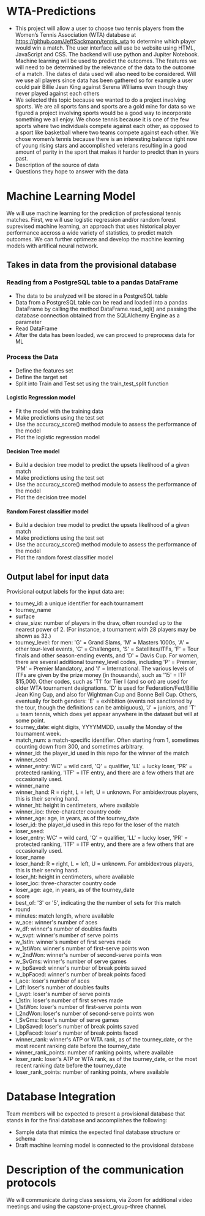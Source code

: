 # WTA-Predictions
- This project will allow a user to choose two tennis players from the Women’s Tennis Association (WTA) database at https://github.com/JeffSackmann/tennis_wta to determine which player would win a match. The user interface will use be website using HTML, JavaScript and CSS.  The backend will use python and Jupiter Notebook.  Machine learning will be used to predict the outcomes. The features we will need to be determined by the relevance of the data to the outcome of a match. The dates of data used will also need to be considered.  Will we use all players since data has been gathered so for example a user could pair Billie Jean King against Serena Williams even though they never played against each others
- We selected this topic because we wanted to do a project involving sports. We are all sports fans and sports are a gold mine for data so we figured a project involving sports would be a good way to incorporate something we all enjoy. We chose tennis because it is one of the few sports where two individuals compete against each other, as opposed to a sport like basketball where two teams compete against each other. We chose women’s tennis because there is an interesting balance right now of young  rising stars and accomplished veterans resulting in a good amount of parity in the sport that makes it harder to predict than in years past.
- Description of the source of data
- Questions they hope to answer with the data

# Machine Learning Model 
We will use machine learning for the prediction of professional tennis matches. First, we will use logistic regression and/or random forest suprevised machine learning, an approach that uses historical player performance accross a wide variety of statistics, to predict match outcomes. We can further optimeze and develop the machine learning models with artifical neural network.  
## Takes in data from the provisional database
### Reading from a PostgreSQL table to a pandas DataFrame
- The data to be analyzed will be stored in a PostgreSQL table
- Data from a PostgreSQL table can be read and loaded into a pandas DataFrame by calling the method DataFrame.read_sql() and passing the database connection obtained from the SQLAlchemy Engine as a parameter
- Read DataFrame
- After the data has been loaded, we can proceed to preprocess data for ML
### Process the Data
- Define the features set
- Define the target set
- Split into Train and Test set using the train_test_split function
#### Logistic Regression model
- Fit the model with the training data
- Make predictions using the test set
- Use the accuracy_score() method module to assess the performance of the model
- Plot the logistic regression model
#### Decision Tree model
- Build a decision tree model to predict the upsets likelihood of a given match
- Make predictions using the test set
- Use the accuracy_score() method module to assess the performance of the model
- Plot the decision tree model
#### Random Forest classifier model
- Build a decision tree model to predict the upsets likelihood of a given match
- Make predictions using the test set
- Use the accuracy_score() method module to assess the performance of the model
- Plot the random forest classifier model
## Output label for input data
Provisional output labels for the input data are:  
- tourney_id: a unique identifier for each tournament
- tourney_name
- surface
- draw_size: number of players in the draw, often rounded up to the nearest power of 2. (For instance, a tournament with 28 players may be shown as 32.)
- tourney_level: for men: 'G' = Grand Slams, 'M' = Masters 1000s, 'A' = other tour-level events, 'C' = Challengers, 'S' = Satellites/ITFs, 'F' = Tour finals and other season-ending events, and 'D' = Davis Cup. For women, there are several additional tourney_level codes, including 'P' = Premier, 'PM' = Premier Mandatory, and 'I' = International. The various levels of ITFs are given by the prize money (in thousands), such as '15' = ITF $15,000. Other codes, such as 'T1' for Tier I (and so on) are used for older WTA tournament designations. 'D' is used for Federation/Fed/Billie Jean King Cup, and also for Wightman Cup and Bonne Bell Cup. Others, eventually for both genders: 'E' = exhibition (events not sanctioned by the tour, though the definitions can be ambiguous), 'J' = juniors, and 'T' = team tennis, which does yet appear anywhere in the dataset but will at some point.
- tourney_date: eight digits, YYYYMMDD, usually the Monday of the tournament week.
- match_num: a match-specific identifier. Often starting from 1, sometimes counting down from 300, and sometimes arbitrary. 
- winner_id: the player_id used in this repo for the winner of the match
- winner_seed
- winner_entry: WC' = wild card, 'Q' = qualifier, 'LL' = lucky loser, 'PR' = protected ranking, 'ITF' = ITF entry, and there are a few others that are occasionally used.
- winner_name
- winner_hand: R = right, L = left, U = unknown. For ambidextrous players, this is their serving hand.
- winner_ht: height in centimeters, where available
- winner_ioc: three-character country code
- winner_age: age, in years, as of the tourney_date
- loser_id: the player_id used in this repo for the loser of the match
- loser_seed: 
- loser_entry: WC' = wild card, 'Q' = qualifier, 'LL' = lucky loser, 'PR' = protected ranking, 'ITF' = ITF entry, and there are a few others that are occasionally used.
- loser_name
- loser_hand: R = right, L = left, U = unknown. For ambidextrous players, this is their serving hand.
- loser_ht: height in centimeters, where available
- loser_ioc: three-character country code
- loser_age: age, in years, as of the tourney_date
- score
- best_of: '3' or '5', indicating the the number of sets for this match
- round
- minutes: match length, where available
- w_ace: winner's number of aces
- w_df: winner's number of doubles faults
- w_svpt: winner's number of serve points
- w_1stIn: winner's number of first serves made
- w_1stWon: winner's number of first-serve points won
- w_2ndWon: winner's number of second-serve points won
- w_SvGms: winner's number of serve games
- w_bpSaved: winner's number of break points saved
- w_bpFaced: winner's number of break points faced
- l_ace: loser's number of aces
- l_df: loser's number of doubles faults
- l_svpt: loser's number of serve points
- l_1stIn: loser's number of first serves made
- l_1stWon: loser's number of first-serve points won
- l_2ndWon: loser's number of second-serve points won
- l_SvGms: loser's number of serve games
- l_bpSaved: loser's number of break points saved
- l_bpFaced: loser's number of break points faced
- winner_rank: winner's ATP or WTA rank, as of the tourney_date, or the most recent ranking date before the tourney_date
- winner_rank_points: number of ranking points, where available
- loser_rank: loser's ATP or WTA rank, as of the tourney_date, or the most recent ranking date before the tourney_date
- loser_rank_points: number of ranking points, where available

# Database Integration
Team members will be expected to present a provisional database that stands in for the final database and accomplishes the following:

- Sample data that mimics the expected final database structure or schema
- Draft machine learning model is connected to the provisional database

# Description of the communication protocols
We will communicate during class sessions, via Zoom for additional video meetings and using the capstone-project_group-three channel.

